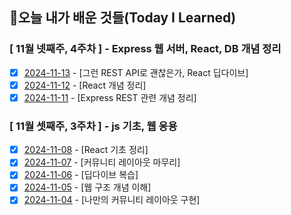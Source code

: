 ## 🚀오늘 내가 배운 것들(Today I Learned)

### [ 11월 넷째주, 4주차 ] - Express 웹 서버, React, DB 개념 정리

- [x] [2024-11-13](https://github.com/100-hours-a-week/jack-til/blob/main/November/2024-11-13.md) - [그런 REST API로 괜찮은가, React 딥다이브]
- [x] [2024-11-12](https://github.com/100-hours-a-week/jack-til/blob/main/November/2024-11-12.md) - [React 개념 정리]
- [x] [2024-11-11](https://github.com/100-hours-a-week/jack-til/blob/main/November/2024-11-11.md) - [Express REST 관련 개념 정리]

### [ 11월 셋째주, 3주차 ] - js 기초, 웹 응용

- [x] [2024-11-08](https://github.com/100-hours-a-week/jack-til/blob/main/November/2024-11-08.md) - [React 기초 정리]
- [x] [2024-11-07](https://github.com/100-hours-a-week/jack-til/blob/main/November/2024-11-07.md) - [커뮤니티 레이아웃 마무리]
- [x] [2024-11-06](https://github.com/100-hours-a-week/jack-til/blob/main/November/2024-11-06.md) - [딥다이브 복습]
- [x] [2024-11-05](https://github.com/100-hours-a-week/jack-til/blob/main/November/2024-11-05.md) - [웹 구조 개념 이해]
- [x] [2024-11-04](https://github.com/100-hours-a-week/jack-til/blob/main/November/2024-11-04.md) - [나만의 커뮤니티 레이아웃 구현]
